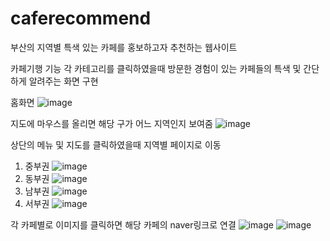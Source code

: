 # caferecommend
부산의 지역별 특색 있는 카페를 홍보하고자 추천하는 웹사이트

카페기행 기능
각 카테고리를 클릭하였을때 방문한 경험이 있는 카페들의 특색 및 간단하게 알려주는 화면 구현

홈화면
![image](https://github.com/user-attachments/assets/6d0712ed-60d2-465b-843f-8d31d3547a67)

지도에 마우스를 올리면 해당 구가 어느 지역인지 보여줌
![image](https://github.com/user-attachments/assets/5b614383-2165-449a-96c2-6564b12ff22c)

상단의 메뉴 및 지도를 클릭하였을때 지역별 페이지로 이동
1. 중부권
![image](https://github.com/user-attachments/assets/f60f792e-a68f-465e-8fa5-f875bfff1414)
2. 동부권
![image](https://github.com/user-attachments/assets/75067907-1213-46e5-922d-2b7e5d25417d)
3. 남부권
![image](https://github.com/user-attachments/assets/39c1e67a-7bef-46fd-a61e-5f2321b0080b)
4. 서부권
![image](https://github.com/user-attachments/assets/e90fa345-0b69-4554-814d-cfcaf7869cab)

각 카페별로 이미지를 클릭하면 해당 카페의 naver링크로 연결
![image](https://github.com/user-attachments/assets/fa0fb2b2-6db2-40ec-9784-14efc7d897d0)
![image](https://github.com/user-attachments/assets/ac9ce0a6-6ed2-4fcc-8305-4df12415ce2a)

